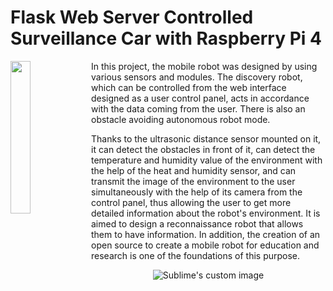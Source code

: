 # Flask Web Server Controlled Surveillance Car with  Raspberry Pi 4

<img align="left" width=25% height=25% src="https://user-images.githubusercontent.com/60669304/170241373-84cd21d2-a420-4adc-be6f-5e104ac136fa.jpg">

In this project, the mobile robot was designed by using various sensors and modules. The discovery robot, which can be controlled from the web interface designed as a user control panel, acts in accordance with the data coming from the user. There is also an obstacle avoiding autonomous robot mode.

Thanks to the ultrasonic distance sensor mounted on it, it can detect the obstacles in front of it, can detect the temperature and humidity value of the environment with the help of the heat and humidity sensor, and can transmit the image of the environment to the user simultaneously with the help of its camera from the control panel, thus allowing the user to get more detailed information about the robot's environment. It is aimed to design a reconnaissance robot that allows them to have information. In addition, the creation of an open source to create a mobile robot for education and research is one of the foundations of this purpose.


<p align="center">
  <img width="%50" height="%50" src="https://user-images.githubusercontent.com/60669304/170241434-dcc611b1-79f6-4e3a-8c91-6324c57fdbd2.jpg" alt="Sublime's custom image"/>
</p>
